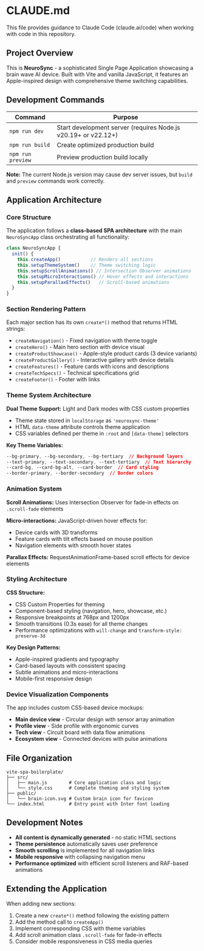 # CLAUDE.md

This file provides guidance to Claude Code (claude.ai/code) when working with code in this repository.

## Project Overview

This is **NeuroSync** - a sophisticated Single Page Application showcasing a brain wave AI device. Built with Vite and vanilla JavaScript, it features an Apple-inspired design with comprehensive theme switching capabilities.

## Development Commands

| Command | Purpose |
|---------|---------|
| `npm run dev` | Start development server (requires Node.js v20.19+ or v22.12+) |
| `npm run build` | Create optimized production build |
| `npm run preview` | Preview production build locally |

**Note:** The current Node.js version may cause dev server issues, but `build` and `preview` commands work correctly.

## Application Architecture

### Core Structure
The application follows a **class-based SPA architecture** with the main `NeuroSyncApp` class orchestrating all functionality:

```javascript
class NeuroSyncApp {
  init() {
    this.createApp()           // Renders all sections
    this.setupThemeSystem()    // Theme switching logic
    this.setupScrollAnimations() // Intersection Observer animations
    this.setupMicroInteractions() // Hover effects and interactions  
    this.setupParallaxEffects()   // Scroll-based animations
  }
}
```

### Section Rendering Pattern
Each major section has its own `create*()` method that returns HTML strings:
- `createNavigation()` - Fixed navigation with theme toggle
- `createHero()` - Main hero section with device visual
- `createProductShowcase()` - Apple-style product cards (3 device variants)
- `createProductGallery()` - Interactive gallery with device details
- `createFeatures()` - Feature cards with icons and descriptions
- `createTechSpecs()` - Technical specifications grid
- `createFooter()` - Footer with links

### Theme System Architecture

**Dual Theme Support:** Light and Dark modes with CSS custom properties
- Theme state stored in `localStorage` as `'neurosync-theme'`
- HTML `data-theme` attribute controls theme application
- CSS variables defined per theme in `:root` and `[data-theme]` selectors

**Key Theme Variables:**
```css
--bg-primary, --bg-secondary, --bg-tertiary  // Background layers
--text-primary, --text-secondary, --text-tertiary  // Text hierarchy
--card-bg, --card-bg-alt, --card-border  // Card styling
--border-primary, --border-secondary  // Border colors
```

### Animation System

**Scroll Animations:** Uses Intersection Observer for fade-in effects on `.scroll-fade` elements

**Micro-interactions:** JavaScript-driven hover effects for:
- Device cards with 3D transforms
- Feature cards with tilt effects based on mouse position  
- Navigation elements with smooth hover states

**Parallax Effects:** RequestAnimationFrame-based scroll effects for device elements

### Styling Architecture

**CSS Structure:**
- CSS Custom Properties for theming
- Component-based styling (navigation, hero, showcase, etc.)
- Responsive breakpoints at 768px and 1200px
- Smooth transitions (0.3s ease) for all theme changes
- Performance optimizations with `will-change` and `transform-style: preserve-3d`

**Key Design Patterns:**
- Apple-inspired gradients and typography
- Card-based layouts with consistent spacing
- Subtle animations and micro-interactions
- Mobile-first responsive design

### Device Visualization Components

The app includes custom CSS-based device mockups:
- **Main device view** - Circular design with sensor array animation
- **Profile view** - Side profile with ergonomic curves  
- **Tech view** - Circuit board with data flow animations
- **Ecosystem view** - Connected devices with pulse animations

## File Organization

```
vite-spa-boilerplate/
├── src/
│   ├── main.js        # Core application class and logic
│   └── style.css      # Complete theming and styling system
├── public/
│   └── brain-icon.svg # Custom brain icon for favicon
└── index.html         # Entry point with Inter font loading
```

## Development Notes

- **All content is dynamically generated** - no static HTML sections
- **Theme persistence** automatically saves user preference
- **Smooth scrolling** is implemented for all navigation links  
- **Mobile responsive** with collapsing navigation menu
- **Performance optimized** with efficient scroll listeners and RAF-based animations

## Extending the Application

When adding new sections:
1. Create a new `create*()` method following the existing pattern
2. Add the method call to `createApp()`
3. Implement corresponding CSS with theme variables
4. Add scroll animation class `.scroll-fade` for fade-in effects
5. Consider mobile responsiveness in CSS media queries
